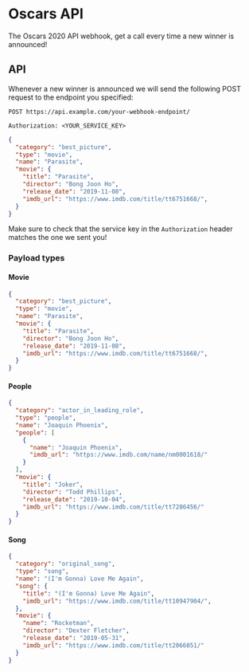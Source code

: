 # Oscars API

The Oscars 2020 API webhook, get a call every time a new winner is announced!

## API

Whenever a new winner is announced we will send the following POST request to the endpoint you specified:

```
POST https://api.example.com/your-webhook-endpoint/

Authorization: <YOUR_SERVICE_KEY>
```

```json
{
  "category": "best_picture",
  "type": "movie",
  "name": "Parasite",
  "movie": {
    "title": "Parasite",
    "director": "Bong Joon Ho",
    "release_date": "2019-11-08",
    "imdb_url": "https://www.imdb.com/title/tt6751668/",
  }
}
```

Make sure to check that the service key in the `Authorization` header matches the one we sent you!

### Payload types

#### Movie

```json
{
  "category": "best_picture",
  "type": "movie",
  "name": "Parasite",
  "movie": {
    "title": "Parasite",
    "director": "Bong Joon Ho",
    "release_date": "2019-11-08",
    "imdb_url": "https://www.imdb.com/title/tt6751668/",
  }
}
```

#### People

```json
{
  "category": "actor_in_leading_role",
  "type": "people",
  "name": "Joaquin Phoenix",
  "people": [
    {
      "name": "Joaquin Phoenix",
      "imdb_url": "https://www.imdb.com/name/nm0001618/"
    }
  ],
  "movie": {
    "title": "Joker",
    "director": "Todd Phillips",
    "release_date": "2019-10-04",
    "imdb_url": "https://www.imdb.com/title/tt7286456/"
  }
}
```

#### Song

```json
{
  "category": "original_song",
  "type": "song",
  "name": "(I'm Gonna) Love Me Again",
  "song": {
    "title": "(I'm Gonna) Love Me Again",
    "imdb_url": "https://www.imdb.com/title/tt10947904/",
  },
  "movie": {
    "name": "Rocketman",
    "director": "Dexter Fletcher",
    "release_date": "2019-05-31",
    "imdb_url": "https://www.imdb.com/title/tt2066051/"
  }
}
```
